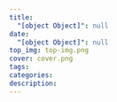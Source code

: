 ```yaml
---
title:
  "[object Object]": null
date:
  "[object Object]": null
top_img: top-img.png
cover: cover.png
tags:
categories:
description:
---
```

